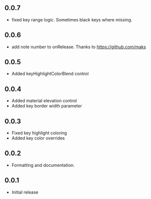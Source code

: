 ## 0.0.7

* fixed key range logic. Sometimes black keys where missing.

## 0.0.6

* add note number to onRelease. Thanks to https://github.com/maks

## 0.0.5

* Added keyHighlightColorBlend control

## 0.0.4

* Added material elevation control
* Added key border width parameter

## 0.0.3

* Fixed key highlight coloring
* Added key color overrides

## 0.0.2

* Formatting and documentation.

## 0.0.1

* Initial release
